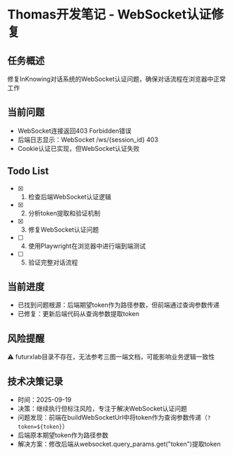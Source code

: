 # Thomas开发笔记 - WebSocket认证修复

## 任务概述
修复InKnowing对话系统的WebSocket认证问题，确保对话流程在浏览器中正常工作

## 当前问题
- WebSocket连接返回403 Forbidden错误
- 后端日志显示：WebSocket /ws/{session_id} 403
- Cookie认证已实现，但WebSocket认证失败

## Todo List
- [x] 1. 检查后端WebSocket认证逻辑
- [x] 2. 分析token提取和验证机制
- [x] 3. 修复WebSocket认证问题
- [ ] 4. 使用Playwright在浏览器中进行端到端测试
- [ ] 5. 验证完整对话流程

## 当前进度
- 已找到问题根源：后端期望token作为路径参数，但前端通过查询参数传递
- 已修复：更新后端代码从查询参数提取token

## 风险提醒
⚠️ futurxlab目录不存在，无法参考三图一端文档，可能影响业务逻辑一致性

## 技术决策记录
- 时间：2025-09-19
- 决策：继续执行但标注风险，专注于解决WebSocket认证问题
- 问题发现：前端在buildWebSocketUrl中将token作为查询参数传递（`?token=${token}`）
- 后端原本期望token作为路径参数
- 解决方案：修改后端从websocket.query_params.get("token")提取token